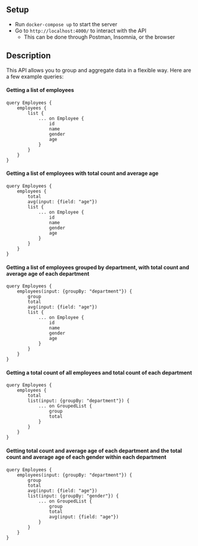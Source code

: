 ## Setup

- Run `docker-compose up` to start the server
- Go to `http://localhost:4000/` to interact with the API
	- This can be done through Postman, Insomnia, or the browser

## Description

This API allows you to group and aggregate data in a flexible way. Here are a few example queries:

#### Getting a list of employees
```
query Employees {
    employees {
        list {
            ... on Employee {
                id
                name
                gender
                age
            }
        }
    }
}
```

#### Getting a list of employees with total count and average age
```
query Employees {
    employees {
        total
        avg(input: {field: "age"})
        list {
            ... on Employee {
                id
                name
                gender
                age
            }
        }
    }
}
```

#### Getting a list of employees grouped by department, with total count and average age of each department
```
query Employees {
    employees(input: {groupBy: "department"}) {
        group
        total
        avg(input: {field: "age"})
        list {
            ... on Employee {
                id
                name
                gender
                age
            }
        }
    }
}
```

#### Getting a total count of all employees and total count of each department
```
query Employees {
    employees {
        total
        list(input: {groupBy: "department"}) {
            ... on GroupedList {
                group
                total
            }
        }
    }
}
```

#### Getting total count and average age of each department and the total count and average age of each gender within each department
```
query Employees {
    employees(input: {groupBy: "department"}) {
        group
        total
        avg(input: {field: "age"})
        list(input: {groupBy: "gender"}) {
            ... on GroupedList {
                group
                total
                avg(input: {field: "age"})
            }
        }
    }
}
```